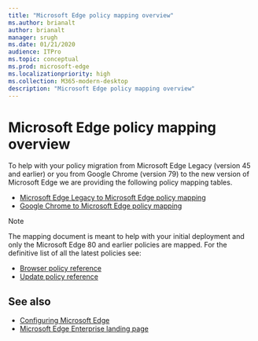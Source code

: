 ```yaml
---
title: "Microsoft Edge policy mapping overview"
ms.author: brianalt
author: brianalt
manager: srugh
ms.date: 01/21/2020
audience: ITPro
ms.topic: conceptual
ms.prod: microsoft-edge
ms.localizationpriority: high
ms.collection: M365-modern-desktop
description: "Microsoft Edge policy mapping overview"
---
```


# Microsoft Edge policy mapping overview

To help with your policy migration from Microsoft Edge Legacy (version 45 and earlier) or you from Google Chrome (version 79) to the new version of Microsoft Edge we are providing the following policy mapping tables.
- [Microsoft Edge Legacy to Microsoft Edge policy mapping](microsoft-edge-policy-map-legacy-to-newedge.md)
- [Google Chrome to Microsoft Edge policy mapping](microsoft-edge-policy-map-chrome-to-newedge.md)

> [!NOTE]
> The mapping document is meant to help with your initial deployment and only the Microsoft Edge 80 and earlier policies are mapped. For the definitive list of all the latest policies see:
> - [Browser policy reference](microsoft-edge-policies.md)
> - [Update policy reference]()

## See also
- [Configuring Microsoft Edge](configure-microsoft-edge.md)
- [Microsoft Edge Enterprise landing page](https://aka.ms/EdgeEnterprise)
